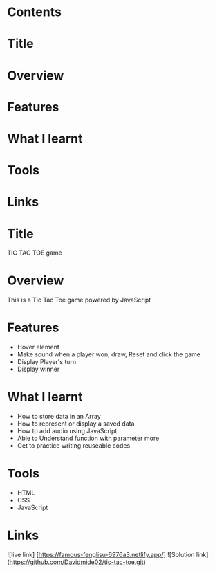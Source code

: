 # Contents
# Title
# Overview
# Features
# What I learnt
# Tools
# Links



# Title 
TIC TAC TOE game

# Overview
This is a Tic Tac Toe game powered by JavaScript 

# Features
- Hover element
- Make sound when a player won, draw, Reset and click the game 
- Display Player's turn
- Display winner

# What I learnt
- How to store data in an Array
- How to represent or display a saved data
- How to add audio using JavaScript
- Able to Understand function with parameter more
- Get to practice writing reuseable codes 

# Tools
- HTML
- CSS
- JavaScript

# Links
![live link] [https://famous-fenglisu-6976a3.netlify.app/]
![Solution link] (https://github.com/Davidmide02/tic-tac-toe.git)

